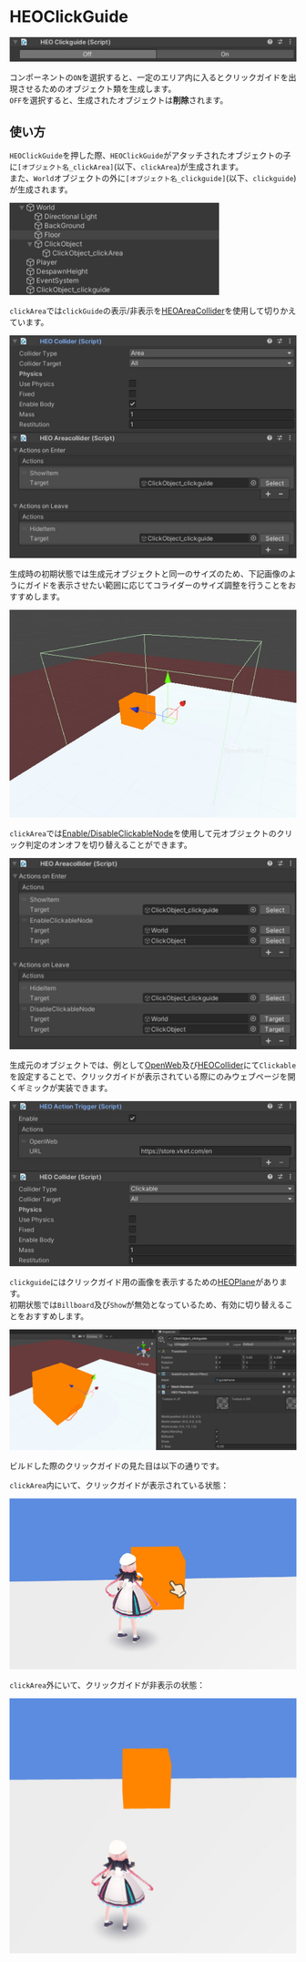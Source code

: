 # HEOClickGuide

![HEOClickGuide_1](./img/HEOClickGuide_1.jpg)

コンポーネントの`ON`を選択すると、一定のエリア内に入るとクリックガイドを出現させるためのオブジェクト類を生成します。<br>
`OFF`を選択すると、生成されたオブジェクトは**削除**されます。

## 使い方
`HEOClickGuide`を押した際、`HEOClickGuide`がアタッチされたオブジェクトの子に`[オブジェクト名_clickArea]`(以下、`clickArea`)が生成されます。<br>
また、`World`オブジェクトの外に`[オブジェクト名_clickguide]`(以下、`clickguide`)が生成されます。

![HEOClickGuide_2](./img/HEOClickGuide_2.jpg)

`clickArea`では`clickGuide`の表示/非表示を[HEOAreaCollider](./HEOAreacollider.md)を使用して切りかえています。

![HEOClickGuide_3](./img/HEOClickGuide_3.jpg)

生成時の初期状態では生成元オブジェクトと同一のサイズのため、下記画像のようにガイドを表示させたい範囲に応じてコライダーのサイズ調整を行うことをおすすめします。

![HEOClickGuide_4](./img/HEOClickGuide_4.jpg)

`clickArea`では[Enable/DisableClickableNode](../Actions/Node/EnableDisableClickableNode.md)を使用して元オブジェクトのクリック判定のオンオフを切り替えることができます。

![HEOClickGuide_5](./img/HEOClickGuide_5.jpg)

生成元のオブジェクトでは、例として[OpenWeb](../Actions/System/Openweb.md)及び[HEOCollider](./HEOCollider.md)にて`Clickable`を設定することで、クリックガイドが表示されている際にのみウェブページを開くギミックが実装できます。

![HEOClickGuide_6](./img/HEOClickGuide_6.jpg)

`clickguide`にはクリックガイド用の画像を表示するための[HEOPlane](./HEOPlane.md)があります。<br>
初期状態では`Billboard`及び`Show`が無効となっているため、有効に切り替えることをおすすめします。

![HEOClickGuide_7](./img/HEOClickGuide_7.jpg)

ビルドした際のクリックガイドの見た目は以下の通りです。

`clickArea`内にいて、クリックガイドが表示されている状態：

![HEOClickGuide_8](./img/HEOClickGuide_8.jpg)

`clickArea`外にいて、クリックガイドが非表示の状態：

![HEOClickGuide_9](./img/HEOClickGuide_9.jpg)